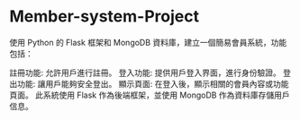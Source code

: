 # Member-system-Project


使用 Python 的 Flask 框架和 MongoDB 資料庫，建立一個簡易會員系統，功能包括：

註冊功能: 允許用戶進行註冊。 登入功能: 提供用戶登入界面，進行身份驗證。 登出功能: 讓用戶能夠安全登出。 顯示頁面: 在登入後，顯示相關的會員內容或功能頁面。 此系統使用 Flask 作為後端框架，並使用 MongoDB 作為資料庫存儲用戶信息。
